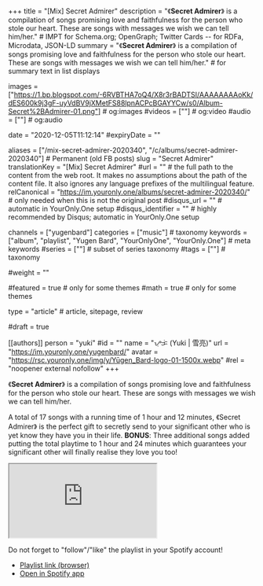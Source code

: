 +++
title = "[Mix] Secret Admirer"
description = "《__Secret Admirer__》 is a compilation of songs promising love and faithfulness for the person who stole our heart. These are songs with messages we wish we can tell him/her."													# IMPT for Schema.org; OpenGraph; Twitter Cards -- for RDFa, Microdata, JSON-LD
summary = "《__Secret Admirer__》 is a compilation of songs promising love and faithfulness for the person who stole our heart. These are songs with messages we wish we can tell him/her."																											# for summary text in list displays

images = ["https://1.bp.blogspot.com/-6RVBTHA7oQ4/X8r3rBADTSI/AAAAAAAAoKk/dES600k9j3gF-uyVdBV9jXMetFS88lpnACPcBGAYYCw/s0/Album-Secret%2BAdmirer-01.png"]																											# og:images
#videos = [""]																											# og:video
#audio = [""]																												# og:audio

date = "2020-12-05T11:12:14"
#expiryDate = ""

aliases = ["/mix-secret-admirer-2020340", "/c/albums/secret-admirer-2020340"]	# Permanent (old FB posts)
slug = "Secret Admirer"
translationKey = "[Mix] Secret Admirer"
#url = ""																														# the full path to the content from the web root. It makes no assumptions about the path of the content file. It also ignores any language prefixes of the multilingual feature.
relCanonical = "https://im.youronly.one/albums/secret-admirer-2020340/"																									# only needed when this is not the original post
#disqus_url = ""                                                    # automatic in YourOnly.One setup
#disqus_identifier = ""                                             # highly recommended by Disqus; automatic in YourOnly.One setup

channels = ["yugenbard"]
categories = ["music"]																									# taxonomy
keywords = ["album", "playlist", "Yugen Bard", "YourOnlyOne", "YourOnly.One"]																										# meta keywords
#series = [""]																											# subset of series taxonomy
#tags = [""]																						# taxonomy

#weight = ""

#featured = true																									# only for some themes
#math = true																											# only for some themes

type = "article"                                                           # article, sitepage, review

#draft = true

[[authors]]
person = "yuki"
#id = ""
name = "ᜌᜓᜃᜒ (Yuki | 雪亮)"
url = "https://im.youronly.one/yugenbard/"
avatar = "https://rsc.youronly.one/img/y/Yūgen_Bard-logo-01-1500x.webp"
#rel = "noopener external nofollow"
+++

《__Secret Admirer__》 is a compilation of songs promising love and faithfulness for the person who stole our heart. These are songs with messages we wish we can tell him/her.

<!--more-->

A total of 17 songs with a running time of 1 hour and 12 minutes, 《Secret Admirer》 is the perfect gift to secretly send to your significant other who is yet know they have you in their life. __BONUS__: Three additional songs added putting the total playtime to 1 hour and 24 minutes which guarantees your significant other will finally realise they love you too!

<div class="responsive_embedframe"><iframe src="https://open.spotify.com/embed/playlist/43emZgYoSDRR277EyIA8p5" sandbox="allow-same-origin allow-scripts" allow="accelerometer; encrypted-media; gyroscope; picture-in-picture; fullscreen"></iframe></div>

Do not forget to "follow"/"like" the playlist in your Spotify account!

* [Playlist link (browser)](https://open.spotify.com/playlist/43emZgYoSDRR277EyIA8p5?si=nRgRUD8qSm-jRB9w5AyPrQ)
* [Open in Spotify app](spotify:playlist:43emZgYoSDRR277EyIA8p5)

<aside class="figure_box">
	<div class="separator" style="clear: both;"><a href="https://1.bp.blogspot.com/-GQAN1J_ne0k/X8sGqmNq7NI/AAAAAAAAoKw/GYA4uP6qWNAkvh1_AddbEdspbnWgIyT7ACLcBGAsYHQ/s0/Spotify%2BCode-Secret%2BAdmirer.png" style="display: block; padding: 1em 0; text-align: center; "><img alt="" border="0" data-original-height="375" data-original-width="300" src="https://1.bp.blogspot.com/-GQAN1J_ne0k/X8sGqmNq7NI/AAAAAAAAoKw/GYA4uP6qWNAkvh1_AddbEdspbnWgIyT7ACLcBGAsYHQ/s0/Spotify%2BCode-Secret%2BAdmirer.png"/></a></div>
</aside>
